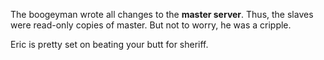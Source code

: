The boogeyman wrote all changes to the **master server**. Thus, the slaves
were read-only copies of master. But not to worry, he was a cripple.

Eric is pretty set on beating your butt for sheriff.
